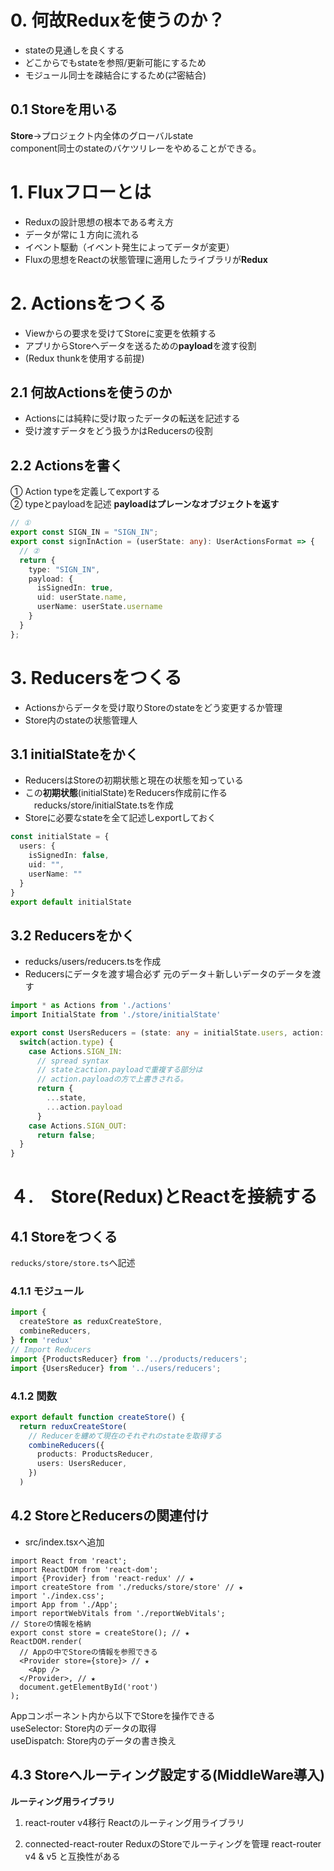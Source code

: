 # 0. 何故Reduxを使うのか？
- stateの見通しを良くする
- どこからでもstateを参照/更新可能にするため
- モジュール同士を疎結合にするため(⇄密結合)

## 0.1 Storeを用いる
**Store**→プロジェクト内全体のグローバルstate<br>
component同士のstateのバケツリレーをやめることができる。

# 1. Fluxフローとは
- Reduxの設計思想の根本である考え方
- データが常に１方向に流れる
- イベント駆動（イベント発生によってデータが変更）
- Fluxの思想をReactの状態管理に適用したライブラリが**Redux**

# 2. Actionsをつくる
- Viewからの要求を受けてStoreに変更を依頼する
- アプリからStoreへデータを送るための**payload**を渡す役割
- (Redux thunkを使用する前提)

## 2.1 何故Actionsを使うのか
- Actionsには純粋に受け取ったデータの転送を記述する
- 受け渡すデータをどう扱うかはReducersの役割

## 2.2  Actionsを書く
① Action typeを定義してexportする<br>
② typeとpayloadを記述 **payloadはプレーンなオブジェクトを返す**
```typescript
// ①
export const SIGN_IN = "SIGN_IN";
export const signInAction = (userState: any): UserActionsFormat => {
  // ②
  return {
    type: "SIGN_IN",
    payload: {
      isSignedIn: true,
      uid: userState.name,
      userName: userState.username
    }
  }
};
```

# 3. Reducersをつくる
- Actionsからデータを受け取りStoreのstateをどう変更するか管理
- Store内のstateの状態管理人 

## 3.1 initialStateをかく
- ReducersはStoreの初期状態と現在の状態を知っている
- この**初期状態**(initialState)をReducers作成前に作る
　reducks/store/initialState.tsを作成   
- Storeに必要なstateを全て記述しexportしておく
```typescript
const initialState = {
  users: {
    isSignedIn: false,
    uid: "",
    userName: ""
  }
}
export default initialState
```
## 3.2 Reducersをかく
- reducks/users/reducers.tsを作成
- Reducersにデータを渡す場合必ず 元のデータ＋新しいデータのデータを渡す
```typescript
import * as Actions from './actions'
import InitialState from './store/initialState'

export const UsersReducers = (state: any = initialState.users, action: Actions.UserActionsFormat) => {
  switch(action.type) {
    case Actions.SIGN_IN:
      // spread syntax
      // stateとaction.payloadで重複する部分は
      // action.payloadの方で上書きされる。
      return {
        ...state,
        ...action.payload
      }
    case Actions.SIGN_OUT:
      return false;
  }
}
```

# ４.　Store(Redux)とReactを接続する

## 4.1 Storeをつくる
`reducks/store/store.ts`へ記述
### 4.1.1 モジュール
```typescript
import {
  createStore as reduxCreateStore,
  combineReducers,
} from 'redux'
// Import Reducers
import {ProductsReducer} from '../products/reducers';
import {UsersReducer} from '../users/reducers';
```

### 4.1.2 関数
```ts
export default function createStore() {
  return reduxCreateStore(
    // Reducerを纏めて現在のそれぞれのstateを取得する
    combineReducers({
      products: ProductsReducer,
      users: UsersReducer,
    })
  )
```

## 4.2 StoreとReducersの関連付け
- src/index.tsxへ追加
```tsx
import React from 'react';
import ReactDOM from 'react-dom';
import {Provider} from 'react-redux' // ★
import createStore from './reducks/store/store' // ★
import './index.css';
import App from './App';
import reportWebVitals from './reportWebVitals';
// Storeの情報を格納
export const store = createStore(); // ★
ReactDOM.render(
  // Appの中でStoreの情報を参照できる
  <Provider store={store}> // ★
    <App />
  </Provider>, // ★
  document.getElementById('root')
);
```
Appコンポーネント内から以下でStoreを操作できる<br>
useSelector: Store内のデータの取得<br>
useDispatch: Store内のデータの書き換え<br>

## 4.3 Storeへルーティング設定する(MiddleWare導入)
**ルーティング用ライブラリ**
1. react-router v4移行
    Reactのルーティング用ライブラリ

2. connected-react-router
    ReduxのStoreでルーティングを管理
    react-router v4 & v5 と互換性がある
